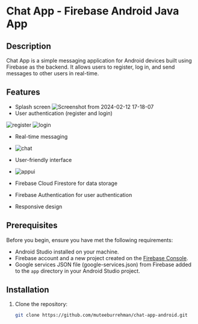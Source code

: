 # Chat App - Firebase Android Java App

## Description

Chat App is a simple messaging application for Android devices built using Firebase as the backend. It allows users to register, log in, and send messages to other users in real-time.

## Features
- Splash screen
 ![Screenshot from 2024-02-12 17-18-07](https://github.com/muteeburrehman/chat-app-android/assets/139336141/ed948d64-01e5-46f2-99fa-b53d44599d1a)
- User authentication (register and login)
  
 ![register](https://github.com/muteeburrehman/chat-app-android/assets/139336141/d6eded44-2b1c-4848-99d6-3ee3f7bf9b0d)
 ![login](https://github.com/muteeburrehman/chat-app-android/assets/139336141/5d5815be-ca90-4b59-91a0-7f112cbc0edb)

- Real-time messaging

- ![chat](https://github.com/muteeburrehman/chat-app-android/assets/139336141/143660af-366d-43f1-8295-b499b4d79da1)

- User-friendly interface
-  ![appui](https://github.com/muteeburrehman/chat-app-android/assets/139336141/93ffb81c-01d6-4384-9a7c-d55e50e9e867)
- Firebase Cloud Firestore for data storage
- Firebase Authentication for user authentication
- Responsive design

## Prerequisites

Before you begin, ensure you have met the following requirements:

- Android Studio installed on your machine.
- Firebase account and a new project created on the [Firebase Console](https://console.firebase.google.com/).
- Google services JSON file (google-services.json) from Firebase added to the `app` directory in your Android Studio project.

## Installation

1. Clone the repository:

   ```bash
   git clone https://github.com/muteeburrehman/chat-app-android.git

